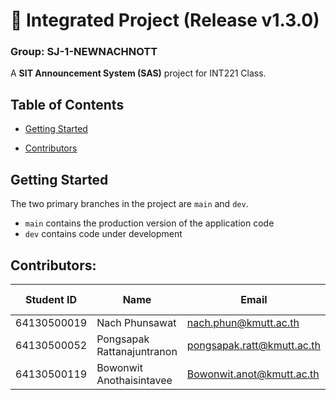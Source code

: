 ﻿# 🚀 Integrated Project (Release v1.3.0)

### **Group:  SJ-1-NEWNACHNOTT**

A **SIT Announcement System (SAS)** project for  INT221 Class.

 ## Table of Contents
- [Getting Started](#getting-started) 
<!--   - [Tools Required](#tools-required) 
   - [Installation](#installation) 
- [Development](#development) 
  -  [Sprint 1: ](#sprint-1)  
     - [Step 1: ](#step-1)
  - [Sprint 2: ](#sprint-2)
     - [Step 1: ](#step-1)
     - [Step 2: ](#step-2)
  - [Sprint 3: ](#sprint-3)
     - [Step 1: ](#step-1)
     - [Step 2: ](#step-2)
  - [Sprint 4: ](#sprint-4)        
- [Running the App](#running-the-app)
- [Deployment](#deployment) -->
- [Contributors](#contributors) 
<!-- - [Authors](#authors) 
- [Acknowledgments](#acknowledgments) -->

## Getting Started 
The two primary branches in the project are `main` and `dev`. 
-  `main` contains the production version of the application code 
-  `dev` contains code under development

## Contributors: 
| Student ID 	| Name | Email | Github Username | Contributions (%) |
| - | - | - | - | - |
| 64130500019 | Nach Phunsawat| nach.phun@kmutt.ac.th | [NACHUNACHA]| - |
| 64130500052 | Pongsapak Rattanajuntranon | pongsapak.ratt@kmutt.ac.th | [pongsapark]| - |
| 64130500119| Bowonwit Anothaisintavee | Bowonwit.anot@kmutt.ac.th | [NewBww] | - |

[//]: # 'Contributors Links' 
[NACHUNACHA]: https://github.com/NACHUNACHA
[pongsapark]: https://github.com/pongsapark
[NewBww]: https://github.com/NewBww


